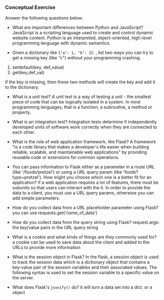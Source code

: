 ### Conceptual Exercise

Answer the following questions below:

- What are important differences between Python and JavaScript?
JavaScript is a scripting language used to create and control dynamic website content.
Python is an interpreted, object-oriented, high-level programming language with dynamic semantics.


- Given a dictionary like ``{"a": 1, "b": 2}``: , list two ways you
  can try to get a missing key (like "c") *without* your programming
  crashing.
1) setdefault(key, def_value)
2) get(key,def_val)

if the key is missing, then these two methods will create the key and add it to the dictionary.

- What is a unit test?
A unit test is a way of testing a unit - the smallest piece of code that can be logically isolated in a system. In most programming languages, that is a function, a subroutine, a method or property.
- What is an integration test?
Integration tests determine if independently developed units of software work correctly when they are connected to each other.

- What is the role of web application framework, like Flask?
A framework "is a code library that makes a developer's life easier when building reliable, scalable, and maintainable web applications" by providing reusable code or extensions for common operations.
- You can pass information to Flask either as a parameter in a route URL
  (like '/foods/pretzel') or using a URL query param (like
  'foods?type=pretzel'). How might you choose which one is a better fit
  for an application?
if a web application requires a lot of features, there must be subunits so that users can interact with the it.
In order to provide the data to a client, you must use a URL query params, otherwise you can add simple parameters.

- How do you collect data from a URL placeholder parameter using Flask?
you can use requests.get('name_of_data')
- How do you collect data from the query string using Flask?
 request.args: the key/value pairs in the URL query string
- What is a cookie and what kinds of things are they commonly used for?
a cookie can be used to save data about the client and added to the URLs to provide more information
- What is the session object in Flask?
In the flask, a session object is used to track the session data which is a dictionary object that contains a key-value pair of the session variables and their associated values. The following syntax is used to set the session variable to a specific value on the server.
- What does Flask's `jsonify()` do?
it will turn a data set into a dict. or a object
